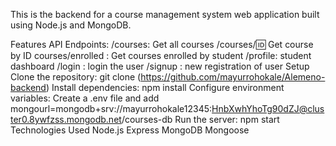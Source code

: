 This is the backend for a course management system web application built using Node.js and MongoDB.

Features
API Endpoints:
/courses: Get all courses
/courses/:id: Get course by ID
courses/enrolled : Get courses enrolled by student
/profile: student dashboard
/login : login the user
/signup : new registration of user
Setup
Clone the repository: git clone (https://github.com/mayurrohokale/Alemeno-backend)
Install dependencies: npm install
Configure environment variables: Create a .env file and add mongourl=mongodb+srv://mayurrohokale12345:HnbXwhYhoTg90dZJ@cluster0.8ywfzss.mongodb.net/courses-db
Run the server: npm start
Technologies Used
Node.js
Express
MongoDB
Mongoose
